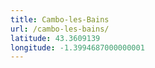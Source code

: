 ```yaml
---
title: Cambo-les-Bains
url: /cambo-les-bains/
latitude: 43.3609139
longitude: -1.3994687000000001
---
```

